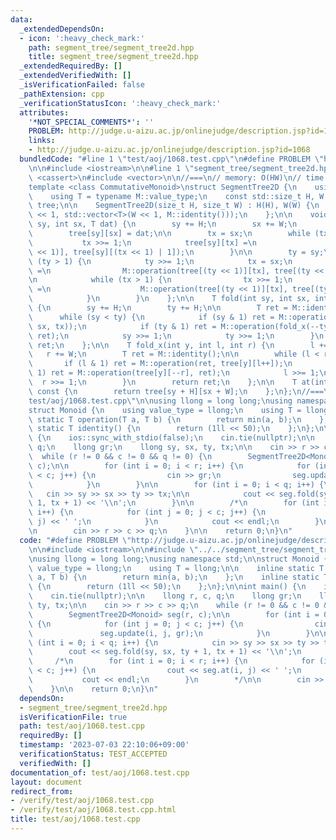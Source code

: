 ```yaml
---
data:
  _extendedDependsOn:
  - icon: ':heavy_check_mark:'
    path: segment_tree/segment_tree2d.hpp
    title: segment_tree/segment_tree2d.hpp
  _extendedRequiredBy: []
  _extendedVerifiedWith: []
  _isVerificationFailed: false
  _pathExtension: cpp
  _verificationStatusIcon: ':heavy_check_mark:'
  attributes:
    '*NOT_SPECIAL_COMMENTS*': ''
    PROBLEM: http://judge.u-aizu.ac.jp/onlinejudge/description.jsp?id=1068
    links:
    - http://judge.u-aizu.ac.jp/onlinejudge/description.jsp?id=1068
  bundledCode: "#line 1 \"test/aoj/1068.test.cpp\"\n#define PROBLEM \"http://judge.u-aizu.ac.jp/onlinejudge/description.jsp?id=1068\"\
    \n\n#include <iostream>\n\n#line 1 \"segment_tree/segment_tree2d.hpp\"\n#include\
    \ <cassert>\n#include <vector>\n\n//===\n// memory: O(HW)\n// time: O(logH * logW)\n\
    template <class CommutativeMonoid>\nstruct SegmentTree2D {\n    using M = CommutativeMonoid;\n\
    \    using T = typename M::value_type;\n    const std::size_t H, W;\n    std::vector<std::vector<T>>\
    \ tree;\n\n    SegmentTree2D(size_t H, size_t W) : H(H), W(W) {\n        tree.assign(H\
    \ << 1, std::vector<T>(W << 1, M::identity()));\n    };\n\n    void update(int\
    \ sy, int sx, T dat) {\n        sy += H;\n        sx += W;\n        int ty, tx;\n\
    \        tree[sy][sx] = dat;\n\n        tx = sx;\n        while (tx > 1) {\n \
    \           tx >>= 1;\n            tree[sy][tx] =\n                M::operation(tree[sy][(tx\
    \ << 1)], tree[sy][(tx << 1) | 1]);\n        }\n\n        ty = sy;\n        while\
    \ (ty > 1) {\n            ty >>= 1;\n            tx = sx;\n            tree[ty][tx]\
    \ =\n                M::operation(tree[(ty << 1)][tx], tree[(ty << 1) | 1][tx]);\n\
    \n            while (tx > 1) {\n                tx >>= 1;\n                tree[ty][tx]\
    \ =\n                    M::operation(tree[(ty << 1)][tx], tree[(ty << 1) | 1][tx]);\n\
    \            }\n        }\n    };\n\n    T fold(int sy, int sx, int ty, int tx)\
    \ {\n        sy += H;\n        ty += H;\n\n        T ret = M::identity();\n  \
    \      while (sy < ty) {\n            if (sy & 1) ret = M::operation(ret, fold_x(sy++,\
    \ sx, tx));\n            if (ty & 1) ret = M::operation(fold_x(--ty, sx, tx),\
    \ ret);\n            sy >>= 1;\n            ty >>= 1;\n        }\n        return\
    \ ret;\n    };\n\n    T fold_x(int y, int l, int r) {\n        l += W;\n     \
    \   r += W;\n        T ret = M::identity();\n\n        while (l < r) {\n     \
    \       if (l & 1) ret = M::operation(ret, tree[y][l++]);\n            if (r &\
    \ 1) ret = M::operation(tree[y][--r], ret);\n            l >>= 1;\n          \
    \  r >>= 1;\n        }\n        return ret;\n    };\n\n    T at(int sy, int sx)\
    \ const {\n        return tree[sy + H][sx + W];\n    };\n};\n//===\n#line 6 \"\
    test/aoj/1068.test.cpp\"\n\nusing llong = long long;\nusing namespace std;\n\n\
    struct Monoid {\n    using value_type = llong;\n    using T = llong;\n\n    inline\
    \ static T operation(T a, T b) {\n        return min(a, b);\n    };\n    inline\
    \ static T identity() {\n        return (1ll << 50);\n    };\n};\n\nint main()\
    \ {\n    ios::sync_with_stdio(false);\n    cin.tie(nullptr);\n\n    llong r, c,\
    \ q;\n    llong gr;\n    llong sy, sx, ty, tx;\n\n    cin >> r >> c >> q;\n  \
    \  while (r != 0 && c != 0 && q != 0) {\n        SegmentTree2D<Monoid> seg(r,\
    \ c);\n\n        for (int i = 0; i < r; i++) {\n            for (int j = 0; j\
    \ < c; j++) {\n                cin >> gr;\n                seg.update(i, j, gr);\n\
    \            }\n        }\n\n        for (int i = 0; i < q; i++) {\n         \
    \   cin >> sy >> sx >> ty >> tx;\n\n            cout << seg.fold(sy, sx, ty +\
    \ 1, tx + 1) << '\\n';\n        }\n\n        /*\n        for (int i = 0; i < r;\
    \ i++) {\n            for (int j = 0; j < c; j++) {\n                cout << seg.at(i,\
    \ j) << ' ';\n            }\n            cout << endl;\n        }\n        */\n\
    \n        cin >> r >> c >> q;\n    }\n\n    return 0;\n}\n"
  code: "#define PROBLEM \"http://judge.u-aizu.ac.jp/onlinejudge/description.jsp?id=1068\"\
    \n\n#include <iostream>\n\n#include \"../../segment_tree/segment_tree2d.hpp\"\n\
    \nusing llong = long long;\nusing namespace std;\n\nstruct Monoid {\n    using\
    \ value_type = llong;\n    using T = llong;\n\n    inline static T operation(T\
    \ a, T b) {\n        return min(a, b);\n    };\n    inline static T identity()\
    \ {\n        return (1ll << 50);\n    };\n};\n\nint main() {\n    ios::sync_with_stdio(false);\n\
    \    cin.tie(nullptr);\n\n    llong r, c, q;\n    llong gr;\n    llong sy, sx,\
    \ ty, tx;\n\n    cin >> r >> c >> q;\n    while (r != 0 && c != 0 && q != 0) {\n\
    \        SegmentTree2D<Monoid> seg(r, c);\n\n        for (int i = 0; i < r; i++)\
    \ {\n            for (int j = 0; j < c; j++) {\n                cin >> gr;\n \
    \               seg.update(i, j, gr);\n            }\n        }\n\n        for\
    \ (int i = 0; i < q; i++) {\n            cin >> sy >> sx >> ty >> tx;\n\n    \
    \        cout << seg.fold(sy, sx, ty + 1, tx + 1) << '\\n';\n        }\n\n   \
    \     /*\n        for (int i = 0; i < r; i++) {\n            for (int j = 0; j\
    \ < c; j++) {\n                cout << seg.at(i, j) << ' ';\n            }\n \
    \           cout << endl;\n        }\n        */\n\n        cin >> r >> c >> q;\n\
    \    }\n\n    return 0;\n}\n"
  dependsOn:
  - segment_tree/segment_tree2d.hpp
  isVerificationFile: true
  path: test/aoj/1068.test.cpp
  requiredBy: []
  timestamp: '2023-07-03 22:10:06+09:00'
  verificationStatus: TEST_ACCEPTED
  verifiedWith: []
documentation_of: test/aoj/1068.test.cpp
layout: document
redirect_from:
- /verify/test/aoj/1068.test.cpp
- /verify/test/aoj/1068.test.cpp.html
title: test/aoj/1068.test.cpp
---
```

